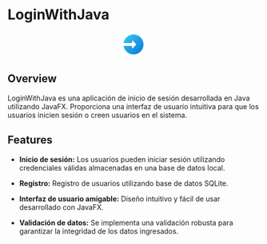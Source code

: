 # LoginWithJava

<p align="center">
  <img src="src/main/resources/icons/appIcon.png" alt="Logo">
</p>

## Overview

LoginWithJava es una aplicación de inicio de sesión desarrollada en Java utilizando JavaFX. Proporciona una interfaz de usuario intuitiva para que los usuarios inicien sesión o creen usuarios en el sistema.

## Features

- **Inicio de sesión:** Los usuarios pueden iniciar sesión utilizando credenciales válidas almacenadas en una base de datos local.

- **Registro:** Registro de usuarios utilizando base de datos SQLite.

- **Interfaz de usuario amigable:** Diseño intuitivo y fácil de usar desarrollado con JavaFX.

- **Validación de datos:** Se implementa una validación robusta para garantizar la integridad de los datos ingresados.